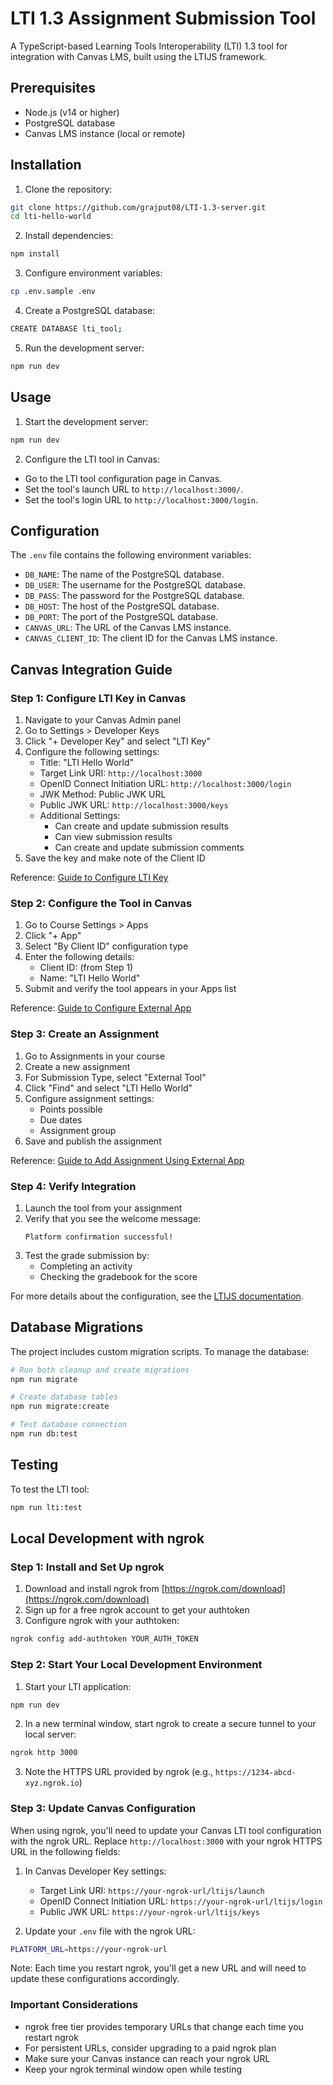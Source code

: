 # LTI 1.3 Assignment Submission Tool

A TypeScript-based Learning Tools Interoperability (LTI) 1.3 tool for integration with Canvas LMS, built using the LTIJS framework.

## Prerequisites

- Node.js (v14 or higher)
- PostgreSQL database
- Canvas LMS instance (local or remote)

## Installation

1. Clone the repository:

```bash
git clone https://github.com/grajput08/LTI-1.3-server.git
cd lti-hello-world
```

2. Install dependencies:

```bash
npm install
```

3. Configure environment variables:

```bash
cp .env.sample .env
```

4. Create a PostgreSQL database:

```bash
CREATE DATABASE lti_tool;
```

5. Run the development server:

```bash
npm run dev
```

## Usage

1. Start the development server:

```bash
npm run dev
```

2. Configure the LTI tool in Canvas:

- Go to the LTI tool configuration page in Canvas.
- Set the tool's launch URL to `http://localhost:3000/`.
- Set the tool's login URL to `http://localhost:3000/login`.

## Configuration

The `.env` file contains the following environment variables:

- `DB_NAME`: The name of the PostgreSQL database.
- `DB_USER`: The username for the PostgreSQL database.
- `DB_PASS`: The password for the PostgreSQL database.
- `DB_HOST`: The host of the PostgreSQL database.
- `DB_PORT`: The port of the PostgreSQL database.
- `CANVAS_URL`: The URL of the Canvas LMS instance.
- `CANVAS_CLIENT_ID`: The client ID for the Canvas LMS instance.

## Canvas Integration Guide

### Step 1: Configure LTI Key in Canvas

1. Navigate to your Canvas Admin panel
2. Go to Settings > Developer Keys
3. Click "+ Developer Key" and select "LTI Key"
4. Configure the following settings:
   - Title: "LTI Hello World"
   - Target Link URI: `http://localhost:3000`
   - OpenID Connect Initiation URL: `http://localhost:3000/login`
   - JWK Method: Public JWK URL
   - Public JWK URL: `http://localhost:3000/keys`
   - Additional Settings:
     - Can create and update submission results
     - Can view submission results
     - Can create and update submission comments
5. Save the key and make note of the Client ID

Reference: [Guide to Configure LTI Key](https://docs.instructure.com/en/canvas-developer-guide/guides/lti-key-configuration)

### Step 2: Configure the Tool in Canvas

1. Go to Course Settings > Apps
2. Click "+ App"
3. Select "By Client ID" configuration type
4. Enter the following details:
   - Client ID: (from Step 1)
   - Name: "LTI Hello World"
5. Submit and verify the tool appears in your Apps list

Reference: [Guide to Configure External App](https://docs.instructure.com/en/canvas-developer-guide/guides/configure-external-app)

### Step 3: Create an Assignment

1. Go to Assignments in your course
2. Create a new assignment
3. For Submission Type, select "External Tool"
4. Click "Find" and select "LTI Hello World"
5. Configure assignment settings:
   - Points possible
   - Due dates
   - Assignment group
6. Save and publish the assignment

Reference: [Guide to Add Assignment Using External App](https://docs.instructure.com/en/canvas-developer-guide/guides/add-assignment-using-external-app)

### Step 4: Verify Integration

1. Launch the tool from your assignment
2. Verify that you see the welcome message:
   ```
   Platform confirmation successful!
   ```
3. Test the grade submission by:
   - Completing an activity
   - Checking the gradebook for the score

For more details about the configuration, see the [LTIJS documentation](https://cvmcosta.github.io/ltijs).

## Database Migrations

The project includes custom migration scripts. To manage the database:

```bash
# Run both cleanup and create migrations
npm run migrate

# Create database tables
npm run migrate:create

# Test database connection
npm run db:test
```

## Testing

To test the LTI tool:

```bash
npm run lti:test
```
## Local Development with ngrok

### Step 1: Install and Set Up ngrok

1. Download and install ngrok from [https://ngrok.com/download](https://ngrok.com/download)
2. Sign up for a free ngrok account to get your authtoken
3. Configure ngrok with your authtoken:

```bash
ngrok config add-authtoken YOUR_AUTH_TOKEN
```

### Step 2: Start Your Local Development Environment

1. Start your LTI application:

```bash
npm run dev
```

2. In a new terminal window, start ngrok to create a secure tunnel to your local server:

```bash
ngrok http 3000
```

3. Note the HTTPS URL provided by ngrok (e.g., `https://1234-abcd-xyz.ngrok.io`)

### Step 3: Update Canvas Configuration

When using ngrok, you'll need to update your Canvas LTI tool configuration with the ngrok URL. Replace `http://localhost:3000` with your ngrok HTTPS URL in the following fields:

1. In Canvas Developer Key settings:

   - Target Link URI: `https://your-ngrok-url/ltijs/launch`
   - OpenID Connect Initiation URL: `https://your-ngrok-url/ltijs/login`
   - Public JWK URL: `https://your-ngrok-url/ltijs/keys`

2. Update your `.env` file with the ngrok URL:

```bash
PLATFORM_URL=https://your-ngrok-url
```

Note: Each time you restart ngrok, you'll get a new URL and will need to update these configurations accordingly.

### Important Considerations

- ngrok free tier provides temporary URLs that change each time you restart ngrok
- For persistent URLs, consider upgrading to a paid ngrok plan
- Make sure your Canvas instance can reach your ngrok URL
- Keep your ngrok terminal window open while testing
